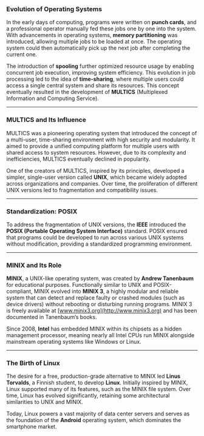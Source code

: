 ### Evolution of Operating Systems

In the early days of computing, programs were written on **punch cards**, and a professional operator manually fed these jobs one by one into the system. With advancements in operating systems, **memory partitioning** was introduced, allowing multiple jobs to be loaded at once. The operating system could then automatically pick up the next job after completing the current one.

The introduction of **spooling** further optimized resource usage by enabling concurrent job execution, improving system efficiency. This evolution in job processing led to the idea of **time-sharing**, where multiple users could access a single central system and share its resources. This concept eventually resulted in the development of **MULTICS** (Multiplexed Information and Computing Service).

---
### MULTICS and Its Influence

MULTICS was a pioneering operating system that introduced the concept of a multi-user, time-sharing environment with high security and modularity. It aimed to provide a unified computing platform for multiple users with shared access to system resources. However, due to its complexity and inefficiencies, MULTICS eventually declined in popularity.

One of the creators of MULTICS, inspired by its principles, developed a simpler, single-user version called **UNIX**, which became widely adopted across organizations and companies. Over time, the proliferation of different UNIX versions led to fragmentation and compatibility issues.

---
### Standardization: POSIX

To address the fragmentation of UNIX versions, the **IEEE** introduced the **POSIX (Portable Operating System Interface)** standard. POSIX ensured that programs could be developed to run across various UNIX systems without modification, providing a standardized programming environment.

---
### MINIX and Its Role

**MINIX**, a UNIX-like operating system, was created by **Andrew Tanenbaum** for educational purposes. Functionally similar to UNIX and POSIX-compliant, MINIX evolved into **MINIX 3**, a highly modular and reliable system that can detect and replace faulty or crashed modules (such as device drivers) without rebooting or disturbing running programs. MINIX 3 is freely available at [www.minix3.org](http://www.minix3.org) and has been documented in Tanenbaum’s books.

Since 2008, **Intel** has embedded MINIX within its chipsets as a hidden management processor, meaning nearly all Intel CPUs run MINIX alongside mainstream operating systems like Windows or Linux.

---
### The Birth of Linux

The desire for a free, production-grade alternative to MINIX led **Linus Torvalds**, a Finnish student, to develop **Linux**. Initially inspired by MINIX, Linux supported many of its features, such as the MINIX file system. Over time, Linux has evolved significantly, retaining some architectural similarities to UNIX and MINIX.

Today, Linux powers a vast majority of data center servers and serves as the foundation of the **Android** operating system, which dominates the smartphone market.